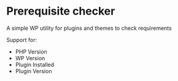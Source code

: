 # Prerequisite checker

A simple WP utility for plugins and themes to check requirements

Support for:

- PHP Version
- WP Version
- Plugin Installed
- Plugin Version
